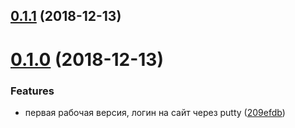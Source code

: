 <a name="0.1.1"></a>
## [0.1.1](https://github.com/viasite-ansible/hain-plugin-ansible-server-site/compare/v0.1.0...v0.1.1) (2018-12-13)



<a name="0.1.0"></a>
# [0.1.0](https://github.com/viasite-ansible/hain-plugin-ansible-server-site/compare/209efdb...v0.1.0) (2018-12-13)


### Features

* первая рабочая версия, логин на сайт через putty ([209efdb](https://github.com/viasite-ansible/hain-plugin-ansible-server-site/commit/209efdb))



